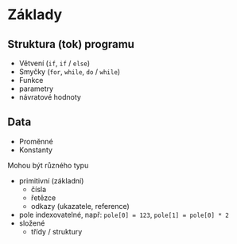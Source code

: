 Základy
=======

Struktura (tok) programu
------------------------

- Větvení (`if`, `if` / `else`)
- Smyčky (`for`, `while`, `do` / `while`)
- Funkce
 - parametry
 - návratové hodnoty

Data
----

- Proměnné
- Konstanty

Mohou být různého typu

- primitivní (základní)
  - čísla
  - řetězce
  - odkazy (ukazatele, reference)
- pole
  indexovatelné, např: `pole[0] = 123`, `pole[1] = pole[0] * 2`
- složené
  - třídy / struktury
